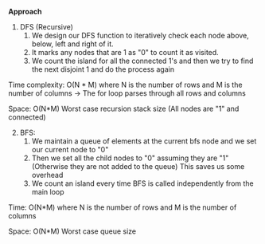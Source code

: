 **Approach**



1. DFS (Recursive)
    1. We design our DFS function to iteratively check each node above, below, left and right of it.
    2. It marks any nodes that are 1 as "0" to count it as visited.
    3. We count the island for all the connected 1's and then we try to find the next disjoint 1 and do the process again

Time complexity: O(N * M) where N is the number of rows and M is the number of columns -> The for loop parses through all rows and columns



Space: O(N*M) Worst case recursion stack size (All  nodes are "1" and connected)


2. BFS:
    1. We maintain a queue of elements at the current bfs node and we set our current node to "0"
    2. Then we set all the child nodes to "0" assuming they are "1" (Otherwise they are not added to the queue) This saves us some overhead
    3. We count an island every time BFS is called independently from the main loop


Time: O(N*M) where N is the number of rows and M is the number of columns


Space: O(N*M) Worst case queue size